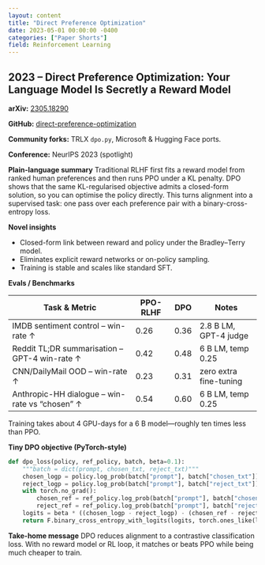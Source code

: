 ```yaml
---
layout: content
title: "Direct Preference Optimization"
date: 2023-05-01 00:00:00 -0400
categories: ["Paper Shorts"]
field: Reinforcement Learning
---
```


## 2023 – Direct Preference Optimization: Your Language Model Is Secretly a Reward Model

**arXiv:** [2305.18290](https://arxiv.org/abs/2305.18290)

**GitHub:** [direct-preference-optimization](https://github.com/eric-mitchell/direct-preference-optimization)

**Community forks:** TRLX `dpo.py`, Microsoft & Hugging Face ports.

**Conference:** NeurIPS 2023 (spotlight)

**Plain-language summary**
Traditional RLHF first fits a reward model from ranked human preferences and then runs PPO under a KL penalty.
DPO shows that the same KL-regularised objective admits a closed-form solution, so you can optimise the policy directly.
This turns alignment into a supervised task: one pass over each preference pair with a binary-cross-entropy loss.

**Novel insights**
- Closed-form link between reward and policy under the Bradley–Terry model.
- Eliminates explicit reward networks or on-policy sampling.
- Training is stable and scales like standard SFT.

**Evals / Benchmarks**

| Task & Metric | PPO-RLHF | DPO | Notes |
| ------------- | -------- | --- | ----- |
| IMDB sentiment control – win-rate ↑ | 0.26 | 0.36 | 2.8 B LM, GPT-4 judge |
| Reddit TL;DR summarisation – GPT-4 win-rate ↑ | 0.42 | 0.48 | 6 B LM, temp 0.25 |
| CNN/DailyMail OOD – win-rate ↑ | 0.23 | 0.31 | zero extra fine-tuning |
| Anthropic-HH dialogue – win-rate vs “chosen” ↑ | 0.54 | 0.60 | 6 B LM, temp 0.25 |

Training takes about 4 GPU-days for a 6 B model—roughly ten times less than PPO.

**Tiny DPO objective (PyTorch-style)**
```python
def dpo_loss(policy, ref_policy, batch, beta=0.1):
    """batch = dict(prompt, chosen_txt, reject_txt)"""
    chosen_logp = policy.log_prob(batch["prompt"], batch["chosen_txt"])
    reject_logp = policy.log_prob(batch["prompt"], batch["reject_txt"])
    with torch.no_grad():
        chosen_ref = ref_policy.log_prob(batch["prompt"], batch["chosen_txt"])
        reject_ref = ref_policy.log_prob(batch["prompt"], batch["reject_txt"])
    logits = beta * ((chosen_logp - reject_logp) - (chosen_ref - reject_ref))
    return F.binary_cross_entropy_with_logits(logits, torch.ones_like(logits))
```

**Take-home message**
DPO reduces alignment to a contrastive classification loss.
With no reward model or RL loop, it matches or beats PPO while being much cheaper to train.
